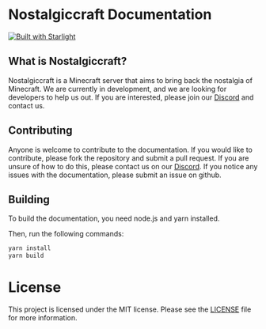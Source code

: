 # Nostalgiccraft Documentation

[![Built with Starlight](https://astro.badg.es/v2/built-with-starlight/tiny.svg)](https://starlight.astro.build)

## What is Nostalgiccraft?

Nostalgiccraft is a Minecraft server that aims to bring back the nostalgia of Minecraft. We are currently in development, and we are looking for developers to help us out. If you are interested, please join our [Discord](https://discord.gg/NqxhvnhE7V) and contact us.


## Contributing

Anyone is welcome to contribute to the documentation. If you would like to contribute, please fork the repository and submit a pull request. If you are unsure of how to do this, please contact us on our [Discord](https://discord.gg/NqxhvnhE7V).
If you notice any issues with the documentation, please submit an issue on github.

## Building

To build the documentation, you need node.js and yarn installed.

Then, run the following commands:
```bash
yarn install
yarn build
```

# License

This project is licensed under the MIT license. Please see the [LICENSE](LICENSE) file for more information.
